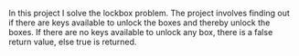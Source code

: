 In this project I solve the lockbox problem. The project involves finding out if there are keys available to unlock the boxes and thereby unlock the boxes. If there are no keys available to unlock any box, there is a false return value, else true is returned.